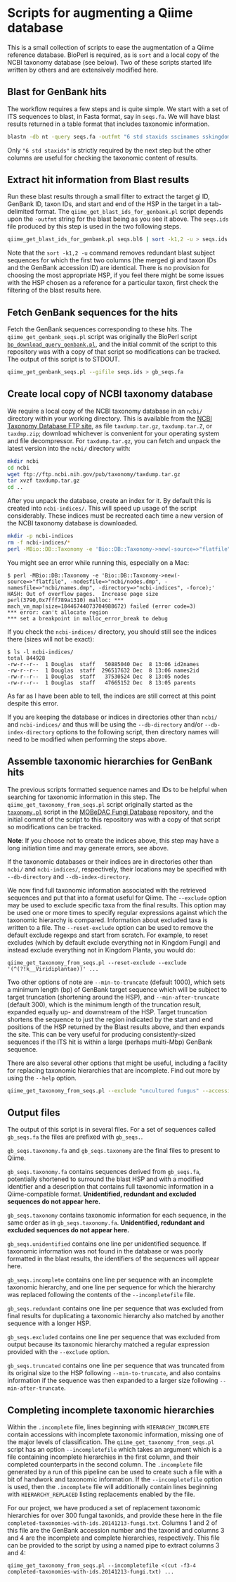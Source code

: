 Scripts for augmenting a Qiime database
=====

This is a small collection of scripts to ease the augmentation of a Qiime reference database.  BioPerl is required, as is `sort` and a local copy of the NCBI taxonomy database (see below).  Two of these scripts started life written by others and are extensively modified here.

Blast for GenBank hits 
------

The workflow requires a few steps and is quite simple.  We start with a set of ITS sequences to blast, in Fasta format, say in `seqs.fa`.  We will have blast results returned in a table format that includes taxonomic information.

```bash
blastn -db nt -query seqs.fa -outfmt "6 std staxids sscinames sskingdoms sblastnames" > seqs.bl6
```

Only `"6 std staxids"` is strictly required by the next step but the other columns are useful for checking the taxonomic content of results.

Extract hit information from Blast results
------

Run these blast results through a small filter to extract the target gi ID, GenBank ID, taxon IDs, and start and end of the HSP in the target in a tab-delimited format.  The `qiime_get_blast_ids_for_genbank.pl` script depends upon the `-outfmt` string for the blast being as you see it above.  The `seqs.ids` file produced by this step is used in the two following steps.

```bash
qiime_get_blast_ids_for_genbank.pl seqs.bl6 | sort -k1,2 -u > seqs.ids
```

Note that the `sort -k1,2 -u` command removes redundant blast subject sequences for which the first two columns (the merged gi and taxon IDs and the GenBank accession ID) are identical.  There is no provision for choosing the most appropriate HSP, if you feel there might be some issues with the HSP chosen as a reference for a particular taxon, first check the filtering of the blast results here.

Fetch GenBank sequences for the hits
------

Fetch the GenBank sequences corresponding to these hits.  The `qiime_get_genbank_seqs.pl` script was originally the BioPerl script [`bp_download_query_genbank.pl`](https://github.com/bioperl/bioperl-live/blob/master/scripts/utilities/bp_download_query_genbank.pl), and the initial commit of the script to this repository was with a copy of that script so modifications can be tracked.  The output of this script is to STDOUT.

```bash
qiime_get_genbank_seqs.pl --gifile seqs.ids > gb_seqs.fa
```

Create local copy of NCBI taxonomy database
------

We require a local copy of the NCBI taxonomy database in an `ncbi/` directory within your working directory.  This is available from the [NCBI Taxonomy Database FTP site](ftp://ftp.ncbi.nih.gov/pub/taxonomy), as file `taxdump.tar.gz`, `taxdump.tar.Z`, or `taxdmp.zip`; download whichever is convenient for your operating system and file decompressor.  For `taxdump.tar.gz`, you can fetch and unpack the latest version into the `ncbi/` directory with:

```bash
mkdir ncbi
cd ncbi
wget ftp://ftp.ncbi.nih.gov/pub/taxonomy/taxdump.tar.gz
tar xvzf taxdump.tar.gz
cd ..
```

After you unpack the database, create an index for it.  By default this is created into `ncbi-indices/`.  This will speed up usage of the script considerably.  These indices must be recreated each time a new version of the NCBI taxonomy database is downloaded.

```bash
mkdir -p ncbi-indices
rm -f ncbi-indices/*
perl -MBio::DB::Taxonomy -e 'Bio::DB::Taxonomy->new(-source=>"flatfile", -nodesfile=>"ncbi/nodes.dmp", -namesfile=>"ncbi/names.dmp", -directory=>"ncbi-indices", -force);'
```

You might see an error while running this, especially on a Mac:

~~~~
$ perl -MBio::DB::Taxonomy -e 'Bio::DB::Taxonomy->new(-source=>"flatfile", -nodesfile=>"ncbi/nodes.dmp", -namesfile=>"ncbi/names.dmp", -directory=>"ncbi-indices", -force);'
HASH: Out of overflow pages.  Increase page size
perl(3790,0x7fff789a1310) malloc: *** mach_vm_map(size=18446744073704988672) failed (error code=3)
*** error: can't allocate region
*** set a breakpoint in malloc_error_break to debug
~~~~

If you check the `ncbi-indices/` directory, you should still see the indices there (sizes will not be exact):

~~~~
$ ls -l ncbi-indices/
total 844928
-rw-r--r--  1 Douglas  staff   50885040 Dec  8 13:06 id2names
-rw-r--r--  1 Douglas  staff  296517632 Dec  8 13:06 names2id
-rw-r--r--  1 Douglas  staff   37530524 Dec  8 13:05 nodes
-rw-r--r--  1 Douglas  staff   47665152 Dec  8 13:05 parents
~~~~

As far as I have been able to tell, the indices are still correct at this point despite this error.

If you are keeping the database or indices in directories other than `ncbi/` and `ncbi-indices/` and thus will be using the `--db-directory` and/or `--db-index-directory` options to the following script, then directory names will need to be modified when performing the steps above.


Assemble taxonomic hierarchies for GenBank hits
------

The previous scripts formatted sequence names and IDs to be helpful when searching for taxonomic information in this step.  The `qiime_get_taxonomy_from_seqs.pl` script originally started as the [`taxonomy.pl`](https://github.com/hyphaltip/mobedac-fungi/blob/master/scripts/taxonomy.pl) script in the [MOBeDAC Fungi Database](https://github.com/hyphaltip/mobedac-fungi) repository, and the initial commit of the script to this repository was with a copy of that script so modifications can be tracked.

**Note**: If you choose not to create the indices above, this step may have a long initiation time and may generate errors, see above.

If the taxonomic databases or their indices are in directories other than `ncbi/` and `ncbi-indices/`, respectively, their locations may be specified with `--db-directory` and `--db-index-directory`.

We now find full taxonomic information associated with the retrieved sequences and put that into a format useful for Qiime.  The `--exclude` option may be used to exclude specific taxa from the final results.  This option may be used one or more times to specify regular expressions against which the taxonomic hierarchy is compared.  Information about excluded taxa is written to a file.  The `--reset-exclude` option can be used to remove the default exclude regexps and start from scratch.  For example, to reset excludes (which by default exclude everything not in Kingdom Fungi) and instead exclude everything not in Kingdom Planta, you would do:

    qiime_get_taxonomy_from_seqs.pl --reset-exclude --exclude '(^(?!k__Viridiplantae))' ...

Two other options of note are `--min-to-truncate` (default 1000), which sets a minimum length (bp) of GenBank target sequence which will be subject to target truncation (shortening around the HSP), and `--min-after-truncate` (default 300), which is the minimum length of the truncation result, expanded equally up- and downstream of the HSP.  Target truncation shortens the sequence to just the region indicated by the start and end positions of the HSP returned by the Blast results above, and then expands the site.  This can be very useful for producing consistently-sized sequences if the ITS hit is within a large (perhaps multi-Mbp) GenBank sequence. 

There are also several other options that might be useful, including a facility for replacing taxonomic hierarchies that are incomplete.  Find out more by using the `--help` option.

```bash
qiime_get_taxonomy_from_seqs.pl --exclude "uncultured fungus" --accessionfile seqs.ids gb_seqs.fa
```

Output files
------

The output of this script is in several files.  For a set of sequences called `gb_seqs.fa` the files are prefixed with `gb_seqs.`.

`gb_seqs.taxonomy.fa` and `gb_seqs.taxonomy` are the final files to present to Qiime.

`gb_seqs.taxonomy.fa` contains sequences derived from `gb_seqs.fa`, potentially shortened to surround the blast HSP and with a modified identifier and a description that contains full taxonomic information in a Qiime-compatible format.  **Unidentified, redundant and excluded sequences do not appear here.**

`gb_seqs.taxonomy` contains taxonomic information for each sequence, in the same order as in `gb_seqs.taxonomy.fa`.  **Unidentified, redundant and excluded sequences do not appear here.**

`gb_seqs.unidentified` contains one line per unidentified sequence.  If taxonomic information was not found in the database or was poorly formatted in the blast results, the identifiers of the sequences will appear here.

`gb_seqs.incomplete` contains one line per sequence with an incomplete taxonomic hierarchy, and one line per sequence for which the hierarchy was replaced following the contents of the `--incompletefile` file.

`gb_seqs.redundant` contains one line per sequence that was excluded from final results for duplicating a taxonomic hierarchy also matched by another sequence with a longer HSP.

`gb_seqs.excluded` contains one line per sequence that was excluded from output because its taxonomic hierarchy matched a regular expression provided with the `--exclude` option.

`gb_seqs.truncated` contains one line per sequence that was truncated from its original size to the HSP following `--min-to-truncate`, and also contains information if the sequence was then expanded to a larger size following `--min-after-truncate`.


Completing incomplete taxonomic hierarchies
------

Within the `.incomplete` file, lines beginning with `HIERARCHY_INCOMPLETE` contain accessions with incomplete taxonomic information, missing one of the major levels of classification.  The `qiime_get_taxonomy_from_seqs.pl` script has an option `--incompletefile` which takes an argument which is a file containing incomplete hierarchies in the first column, and their completed counterparts in the second column.  The `.incomplete` file generated by a run of this pipeline can be used to create such a file with a bit of handwork and taxonomic information.  If the `--incompletefile` option is used, then the `.incomplete` file will additionally contain lines beginning with `HIERARCHY_REPLACED` listing replacements enabled by the file.

For our project, we have produced a set of replacement taxonomic hierarchies for over 300 fungal taxonids, and provide these here in the file `completed-taxonomies-with-ids.20141213-fungi.txt`.  Columns 1 and 2 of this file are the GenBank accession number and the taxonid and columns 3 and 4 are the incomplete and complete hierarchies, respectively.  This file can be provided to the script by using a named pipe to extract columns 3 and 4:

    qiime_get_taxonomy_from_seqs.pl --incompletefile <(cut -f3-4 completed-taxonomies-with-ids.20141213-fungi.txt) ...


